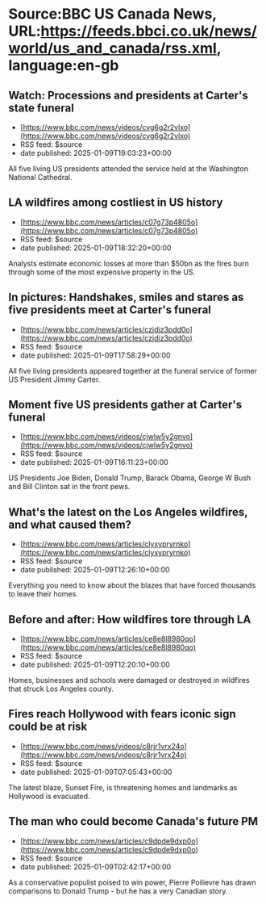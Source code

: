 # Source:BBC US Canada News, URL:https://feeds.bbci.co.uk/news/world/us_and_canada/rss.xml, language:en-gb

## Watch: Processions and presidents at Carter's state funeral
 - [https://www.bbc.com/news/videos/cvg6g2r2vlxo](https://www.bbc.com/news/videos/cvg6g2r2vlxo)
 - RSS feed: $source
 - date published: 2025-01-09T19:03:23+00:00

All five living US presidents attended the service held at the Washington National Cathedral.

## LA wildfires among costliest in US history
 - [https://www.bbc.com/news/articles/c07g73p4805o](https://www.bbc.com/news/articles/c07g73p4805o)
 - RSS feed: $source
 - date published: 2025-01-09T18:32:20+00:00

Analysts estimate economic losses at more than $50bn as the fires burn through some of the most expensive property in the US.

## In pictures: Handshakes, smiles and stares as five presidents meet at Carter's funeral
 - [https://www.bbc.com/news/articles/czjdjz3pdd0o](https://www.bbc.com/news/articles/czjdjz3pdd0o)
 - RSS feed: $source
 - date published: 2025-01-09T17:58:29+00:00

All five living presidents appeared together at the funeral service of former US President Jimmy Carter.

## Moment five US presidents gather at Carter's funeral
 - [https://www.bbc.com/news/videos/cjwlw5y2gnvo](https://www.bbc.com/news/videos/cjwlw5y2gnvo)
 - RSS feed: $source
 - date published: 2025-01-09T16:11:23+00:00

US Presidents Joe Biden, Donald Trump, Barack Obama, George W Bush and Bill Clinton sat in the front pews.

## What's the latest on the Los Angeles wildfires, and what caused them?
 - [https://www.bbc.com/news/articles/clyxypryrnko](https://www.bbc.com/news/articles/clyxypryrnko)
 - RSS feed: $source
 - date published: 2025-01-09T12:26:10+00:00

Everything you need to know about the blazes that have forced thousands to leave their homes.

## Before and after: How wildfires tore through LA
 - [https://www.bbc.com/news/articles/ce8e8l8980qo](https://www.bbc.com/news/articles/ce8e8l8980qo)
 - RSS feed: $source
 - date published: 2025-01-09T12:20:10+00:00

Homes, businesses and schools were damaged or destroyed in wildfires that struck Los Angeles county.

## Fires reach Hollywood with fears iconic sign could be at risk
 - [https://www.bbc.com/news/videos/c8rjr1vrx24o](https://www.bbc.com/news/videos/c8rjr1vrx24o)
 - RSS feed: $source
 - date published: 2025-01-09T07:05:43+00:00

The latest blaze, Sunset Fire, is threatening homes and landmarks as Hollywood is evacuated.

## The man who could become Canada's future PM
 - [https://www.bbc.com/news/articles/c9dpde9dxp0o](https://www.bbc.com/news/articles/c9dpde9dxp0o)
 - RSS feed: $source
 - date published: 2025-01-09T02:42:17+00:00

As a conservative populist poised to win power, Pierre Poilievre has drawn comparisons to Donald Trump - but he has a very Canadian story.


